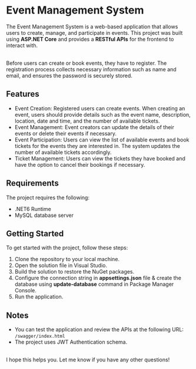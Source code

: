 # Event Management System

The Event Management System is a web-based application that allows users to create, manage, and participate in events. This project was built using **ASP.NET Core** and provides a **RESTful APIs** for the frontend to interact with.

\
Before users can create or book events, they have to register. The registration process collects necessary information such as name and email, and ensures the password is securely stored.

## Features

- Event Creation: Registered users can create events. When creating an event, users should provide details such as the event name, description, location, date and time, and the number of available tickets.
- Event Management: Event creators can update the details of their events or delete their events if necessary.
- Event Participation: Users can view the list of available events and book tickets for the events they are interested in. The system updates the number of available tickets accordingly.
- Ticket Management: Users can view the tickets they have booked and have the option to cancel their bookings if necessary.

## Requirements

The project requires the following:

- .NET6 Runtime
- MySQL database server


## Getting Started

To get started with the project, follow these steps:

1. Clone the repository to your local machine.
2. Open the solution file in Visual Studio.
3. Build the solution to restore the NuGet packages.
4. Configure the connection string in **appsettings.json** file & create the database using **update-database** command in Package Manager Console.
5. Run the application.

## Notes

- You can test the application and review the APIs at the following URL: `/swagger/index.html`
- The project uses JWT Authentication schema.

\
I hope this helps you. Let me know if you have any other questions!
